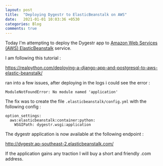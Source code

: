 ```yaml
---
layout: post
title:  "Deploying Dygestr to ElasticBeanstalk on AWS"
date:   2021-01-01 10:03:36 +0530
categories: Blog
comments: true
---
```


Today I'm attempting to deploy the Dygestr app to [Amazon Web Services (AWS) ElasticBeanstalk](https://aws.amazon.com/elasticbeanstalk/) service.

I am following this tutorial :

<https://realpython.com/deploying-a-django-app-and-postgresql-to-aws-elastic-beanstalk/>

ran into a few issues, after deploying in the logs i could see the error :

```
ModuleNotFoundError: No module named 'application'
```

The fix was to create the file `.elasticbeanstalk/config.yml` with the following config :

```
option_settings:
  aws:elasticbeanstalk:container:python:
    WSGIPath: dygestr.wsgi:application
```


The dygestr application is now available at the following endpoint :

<http://dygestr.ap-southeast-2.elasticbeanstalk.com/>

If the application gains any traction I will buy a short and friendly .com address.


